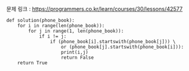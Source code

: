 문제 링크 :  https://programmers.co.kr/learn/courses/30/lessons/42577

```
def solution(phone_book):
    for i in range(len(phone_book)):
        for j in range(1, len(phone_book)):
            if i != j:
                if (phone_book[i].startswith(phone_book[j])) \
                    or (phone_book[j].startswith(phone_book[i])):
                    print(i,j)
                    return False
    return True
```


